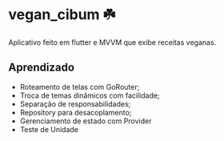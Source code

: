 # vegan_cibum ☘️

Aplicativo feito em flutter e MVVM que exibe receitas veganas. 

## Aprendizado 
<ul>
  <li>Roteamento de telas com GoRouter;</li>
  <li>Troca de temas dinâmicos com facilidade;</li>
  <li>Separação de responsabilidades;</li>
  <li>Repository para desacoplamento;</li>
  <li>Gerenciamento de estado com Provider</li>
  <li>Teste de Unidade</li>
</ul>






